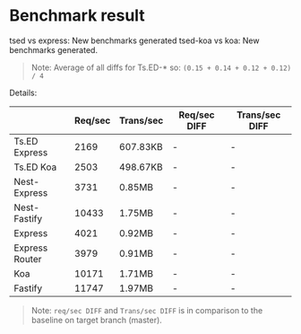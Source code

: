 # Benchmark result

tsed vs express: New benchmarks generated
tsed-koa vs koa: New benchmarks generated.

> Note: 
> Average of all diffs for Ts.ED-* so: `(0.15 + 0.14 + 0.12 + 0.12) / 4`

Details:

|                | Req/sec | Trans/sec | Req/sec DIFF | Trans/sec DIFF |
| -------------- | ------- | --------- | ------------ | -------------- |
| Ts.ED Express  | 2169    | 607.83KB  | -            | -              |
| Ts.ED Koa      | 2503    | 498.67KB  | -            | -              |
| Nest-Express   | 3731    | 0.85MB    | -            | -              |
| Nest-Fastify   | 10433   | 1.75MB    | -            | -              |
| Express        | 4021    | 0.92MB    | -            | -              |
| Express Router | 3979    | 0.91MB    | -            | -              |
| Koa            | 10171   | 1.71MB    | -            | -              |
| Fastify        | 11747   | 1.97MB    | -            | -              |

> Note:
> `req/sec DIFF` and `Trans/sec DIFF` is in comparison to the baseline on target branch (master).